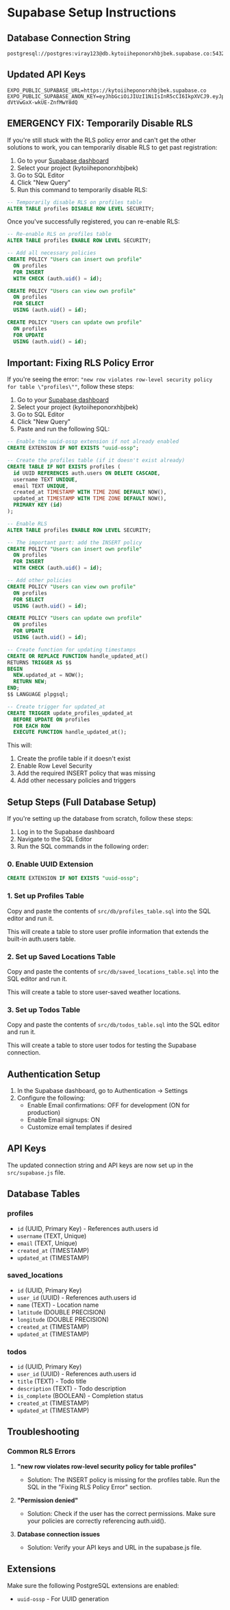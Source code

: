 # Supabase Setup Instructions

## Database Connection String
```
postgresql://postgres:viray123@db.kytoiiheponorxhbjbek.supabase.co:5432/postgres
```

## Updated API Keys
```
EXPO_PUBLIC_SUPABASE_URL=https://kytoiiheponorxhbjbek.supabase.co
EXPO_PUBLIC_SUPABASE_ANON_KEY=eyJhbGciOiJIUzI1NiIsInR5cCI6IkpXVCJ9.eyJpc3MiOiJzdXBhYmFzZSIsInJlZiI6Imt5dG9paWhlcG9ub3J4aGJqYmVrIiwicm9sZSI6ImFub24iLCJpYXQiOjE3NDM2NjM3NjgsImV4cCI6MjA1OTIzOTc2OH0.ro_75LpJBbZPpdTCvLm-dVtVwGxX-wkUE-ZnfMwY8dQ
```

## EMERGENCY FIX: Temporarily Disable RLS

If you're still stuck with the RLS policy error and can't get the other solutions to work, you can temporarily disable RLS to get past registration:

1. Go to your [Supabase dashboard](https://app.supabase.com)
2. Select your project (kytoiiheponorxhbjbek)
3. Go to SQL Editor
4. Click "New Query"
5. Run this command to temporarily disable RLS:

```sql
-- Temporarily disable RLS on profiles table
ALTER TABLE profiles DISABLE ROW LEVEL SECURITY;
```

Once you've successfully registered, you can re-enable RLS:

```sql
-- Re-enable RLS on profiles table
ALTER TABLE profiles ENABLE ROW LEVEL SECURITY;

-- Add all necessary policies
CREATE POLICY "Users can insert own profile" 
  ON profiles 
  FOR INSERT 
  WITH CHECK (auth.uid() = id);

CREATE POLICY "Users can view own profile" 
  ON profiles 
  FOR SELECT 
  USING (auth.uid() = id);

CREATE POLICY "Users can update own profile" 
  ON profiles 
  FOR UPDATE 
  USING (auth.uid() = id);
```

## Important: Fixing RLS Policy Error

If you're seeing the error: `"new row violates row-level security policy for table \"profiles\""`, follow these steps:

1. Go to your [Supabase dashboard](https://app.supabase.com)
2. Select your project (kytoiiheponorxhbjbek)
3. Go to SQL Editor
4. Click "New Query"
5. Paste and run the following SQL:

```sql
-- Enable the uuid-ossp extension if not already enabled
CREATE EXTENSION IF NOT EXISTS "uuid-ossp";

-- Create the profiles table (if it doesn't exist already)
CREATE TABLE IF NOT EXISTS profiles (
  id UUID REFERENCES auth.users ON DELETE CASCADE,
  username TEXT UNIQUE,
  email TEXT UNIQUE, 
  created_at TIMESTAMP WITH TIME ZONE DEFAULT NOW(),
  updated_at TIMESTAMP WITH TIME ZONE DEFAULT NOW(),
  PRIMARY KEY (id)
);

-- Enable RLS
ALTER TABLE profiles ENABLE ROW LEVEL SECURITY;

-- The important part: add the INSERT policy
CREATE POLICY "Users can insert own profile" 
  ON profiles 
  FOR INSERT 
  WITH CHECK (auth.uid() = id);

-- Add other policies
CREATE POLICY "Users can view own profile" 
  ON profiles 
  FOR SELECT 
  USING (auth.uid() = id);

CREATE POLICY "Users can update own profile" 
  ON profiles 
  FOR UPDATE 
  USING (auth.uid() = id);

-- Create function for updating timestamps
CREATE OR REPLACE FUNCTION handle_updated_at()
RETURNS TRIGGER AS $$
BEGIN
  NEW.updated_at = NOW();
  RETURN NEW;
END;
$$ LANGUAGE plpgsql;

-- Create trigger for updated_at
CREATE TRIGGER update_profiles_updated_at
  BEFORE UPDATE ON profiles
  FOR EACH ROW
  EXECUTE FUNCTION handle_updated_at();
```

This will:
1. Create the profile table if it doesn't exist
2. Enable Row Level Security
3. Add the required INSERT policy that was missing
4. Add other necessary policies and triggers

## Setup Steps (Full Database Setup)

If you're setting up the database from scratch, follow these steps:

1. Log in to the Supabase dashboard
2. Navigate to the SQL Editor
3. Run the SQL commands in the following order:

### 0. Enable UUID Extension
```sql
CREATE EXTENSION IF NOT EXISTS "uuid-ossp";
```

### 1. Set up Profiles Table
Copy and paste the contents of `src/db/profiles_table.sql` into the SQL editor and run it.

This will create a table to store user profile information that extends the built-in auth.users table.

### 2. Set up Saved Locations Table
Copy and paste the contents of `src/db/saved_locations_table.sql` into the SQL editor and run it.

This will create a table to store user-saved weather locations.

### 3. Set up Todos Table
Copy and paste the contents of `src/db/todos_table.sql` into the SQL editor and run it.

This will create a table to store user todos for testing the Supabase connection.

## Authentication Setup

1. In the Supabase dashboard, go to Authentication → Settings
2. Configure the following:
   - Enable Email confirmations: OFF for development (ON for production)
   - Enable Email signups: ON
   - Customize email templates if desired

## API Keys

The updated connection string and API keys are now set up in the `src/supabase.js` file.

## Database Tables

### profiles
- `id` (UUID, Primary Key) - References auth.users id
- `username` (TEXT, Unique)
- `email` (TEXT, Unique)
- `created_at` (TIMESTAMP)
- `updated_at` (TIMESTAMP)

### saved_locations
- `id` (UUID, Primary Key)
- `user_id` (UUID) - References auth.users id
- `name` (TEXT) - Location name
- `latitude` (DOUBLE PRECISION)
- `longitude` (DOUBLE PRECISION)
- `created_at` (TIMESTAMP)
- `updated_at` (TIMESTAMP)

### todos
- `id` (UUID, Primary Key)
- `user_id` (UUID) - References auth.users id
- `title` (TEXT) - Todo title
- `description` (TEXT) - Todo description
- `is_complete` (BOOLEAN) - Completion status
- `created_at` (TIMESTAMP)
- `updated_at` (TIMESTAMP)

## Troubleshooting

### Common RLS Errors

1. **"new row violates row-level security policy for table profiles"**
   - Solution: The INSERT policy is missing for the profiles table. Run the SQL in the "Fixing RLS Policy Error" section.

2. **"Permission denied"**
   - Solution: Check if the user has the correct permissions. Make sure your policies are correctly referencing auth.uid().

3. **Database connection issues**
   - Solution: Verify your API keys and URL in the supabase.js file.

## Extensions

Make sure the following PostgreSQL extensions are enabled:
- `uuid-ossp` - For UUID generation 